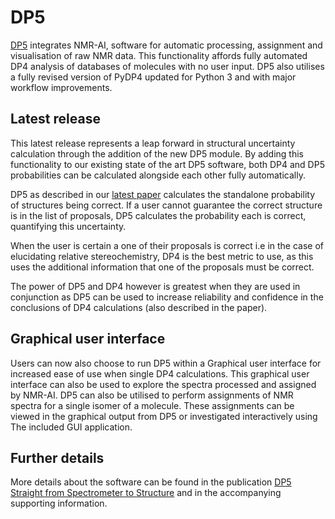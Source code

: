 # DP5


[DP5](https://doi.org/10.1039/D1SC04406K) integrates NMR-AI, software for automatic processing, assignment
and visualisation of raw NMR data. This functionality affords fully automated DP4 analysis of databases of molecules
with no user input. DP5 also utilises a fully revised version of PyDP4 updated for Python 3 and with major workflow
improvements.

## Latest release

This latest release represents a leap forward in structural uncertainty calculation through the addition of the new DP5
module. By adding this functionality to our existing state of the art DP5 software, both DP4 and DP5
probabilities can be calculated alongside each other fully automatically.

DP5 as described in our [latest paper](https://doi.org/10.1039/D1SC04406K) calculates the standalone probability of
structures being correct.  If a user cannot guarantee the correct structure is in the list of proposals, DP5 calculates
the probability each is correct, quantifying this uncertainty.

When the user is certain a one of their proposals is correct i.e in the case of elucidating relative stereochemistry,
DP4 is the best metric to use, as this uses the additional information that one of the proposals must be correct.

The power of DP5 and DP4 however is greatest when they are used in conjunction as DP5 can be used to increase
reliability and confidence in the conclusions of DP4 calculations (also described in the paper).


## Graphical user interface

Users can now also choose to run DP5 within a Graphical user interface for increased ease of use when single DP4
calculations. This graphical user interface can also be used to explore the spectra processed and assigned by NMR-AI.
DP5 can also be utilised to perform assignments of NMR spectra for a single isomer of a molecule. These assignments
can be viewed in the graphical output from DP5 or investigated interactively using The included GUI application.

## Further details

More details about the software can be found in the publication
[DP5 Straight from Spectrometer to Structure](https://doi.org/10.1039/D1SC04406K) and in the accompanying supporting
information.
